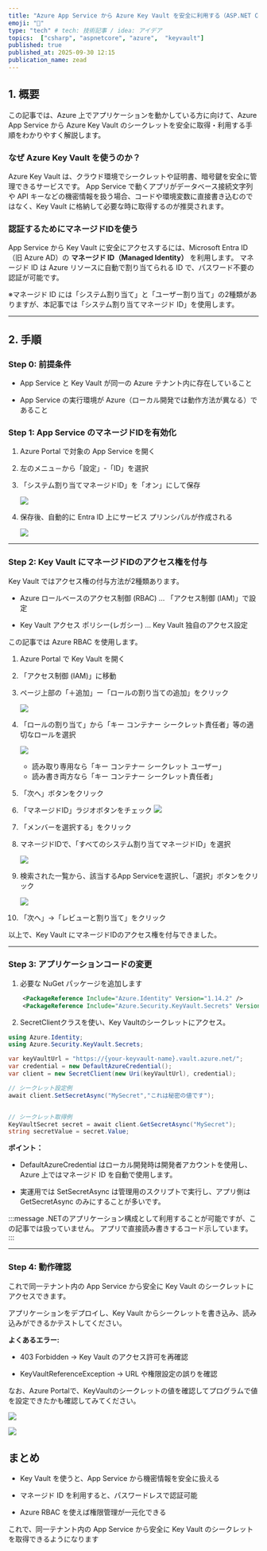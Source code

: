 ```yaml
---
title: "Azure App Service から Azure Key Vault を安全に利用する（ASP.NET Core編）"
emoji: "🔏"
type: "tech" # tech: 技術記事 / idea: アイデア
topics:  ["csharp", "aspnetcore", "azure",  "keyvault"]
published: true
published_at: 2025-09-30 12:15
publication_name: zead
---
```


## 1. 概要

この記事では、Azure 上でアプリケーションを動かしている方に向けて、Azure App Service から Azure Key Vault のシークレットを安全に取得・利用する手順をわかりやすく解説します。

### なぜ Azure Key Vault を使うのか？

Azure Key Vault は、クラウド環境でシークレットや証明書、暗号鍵を安全に管理できるサービスです。
App Service で動くアプリがデータベース接続文字列や API キーなどの機密情報を扱う場合、コードや環境変数に直接書き込むのではなく、Key Vault に格納して必要な時に取得するのが推奨されます。


### 認証するためにマネージドIDを使う

App Service から Key Vault に安全にアクセスするには、Microsoft Entra ID（旧 Azure AD）の **マネージド ID（Managed Identity）** を利用します。
マネージド ID は Azure リソースに自動で割り当てられる ID で、パスワード不要の認証が可能です。

※マネージド ID には「システム割り当て」と「ユーザー割り当て」の2種類がありますが、本記事では「システム割り当てマネージド ID」を使用します。


---

## 2. 手順

### Step 0: 前提条件

- App Service と Key Vault が同一の Azure テナント内に存在していること

- App Service の実行環境が Azure（ローカル開発では動作方法が異なる）であること



### Step 1: App Service のマネージドIDを有効化

1. Azure Portal で対象の App Service を開く

2. 左のメニュ－から「設定」-「ID」を選択

3. 「システム割り当てマネージドID」を「オン」にして保存

    ![](https://storage.googleapis.com/zenn-user-upload/94f2c631eb78-20250808.png)

4. 保存後、自動的に Entra ID 上にサービス プリンシパルが作成される

    ![](https://storage.googleapis.com/zenn-user-upload/4450405eed2b-20250808.png)

---

### Step 2: Key Vault にマネージドIDのアクセス権を付与

Key Vault ではアクセス権の付与方法が2種類あります。

- Azure ロールベースのアクセス制御 (RBAC) … 「アクセス制御 (IAM)」で設定

- Key Vault アクセス ポリシー(レガシー) … Key Vault 独自のアクセス設定

この記事では Azure RBAC を使用します。


1. Azure Portal で Key Vault を開く

1. 「アクセス制御 (IAM)」に移動

1. ページ上部の「＋追加」ー「ロールの割り当ての追加」をクリック

    ![](https://storage.googleapis.com/zenn-user-upload/84627dd68a9f-20250808.png)

1. 「ロールの割り当て」から「キー コンテナー シークレット責任者」等の適切なロールを選択

    ![](https://storage.googleapis.com/zenn-user-upload/acfd83d0d4c4-20250808.png)

    - 読み取り専用なら「キー コンテナー シークレット ユーザー」
    - 読み書き両方なら「キー コンテナー シークレット責任者」

1. 「次へ」ボタンをクリック

1. 「マネージドID」ラジオボタンをチェック
    ![](https://storage.googleapis.com/zenn-user-upload/b45cdadf6ec2-20250808.png)

1. 「メンバーを選択する」をクリック

1. マネージドIDで、「すべてのシステム割り当てマネージドID」を選択

   ![](https://storage.googleapis.com/zenn-user-upload/3079d93b2bcb-20250812.png)


1. 検索された一覧から、該当するApp Serviceを選択し、「選択」ボタンをクリック

    ![](https://storage.googleapis.com/zenn-user-upload/add05873ed1b-20250812.png)

1. 「次へ」→「レビューと割り当て」をクリック


以上で、Key Vault にマネージドIDのアクセス権を付与できました。

---

### Step 3: アプリケーションコードの変更

1. 必要な NuGet パッケージを追加します

```xml
    <PackageReference Include="Azure.Identity" Version="1.14.2" />
    <PackageReference Include="Azure.Security.KeyVault.Secrets" Version="4.8.0" />
```

2. SecretClientクラスを使い、Key Vaultのシークレットにアクセス。

```csharp
using Azure.Identity;
using Azure.Security.KeyVault.Secrets;

var keyVaultUrl = "https://{your-keyvault-name}.vault.azure.net/";
var credential = new DefaultAzureCredential();
var client = new SecretClient(new Uri(keyVaultUrl), credential);

// シークレット設定例
await client.SetSecretAsync("MySecret","これは秘密の値です");


// シークレット取得例
KeyVaultSecret secret = await client.GetSecretAsync("MySecret");
string secretValue = secret.Value;
```

**ポイント：**

- DefaultAzureCredential はローカル開発時は開発者アカウントを使用し、Azure 上ではマネージド ID を自動で使用します。

- 実運用では SetSecretAsync は管理用のスクリプトで実行し、アプリ側は GetSecretAsync のみにすることが多いです。


:::message
.NETのアプリケーション構成として利用することが可能ですが、この記事では扱っていません。
アプリで直接読み書きするコード示しています。
:::


---

### Step 4: 動作確認

これで同一テナント内の App Service から安全に Key Vault のシークレットにアクセスできます。  

アプリケーションをデプロイし、Key Vault からシークレットを書き込み、読み込みができるかテストしてください。

**よくあるエラー:**
- 403 Forbidden → Key Vault のアクセス許可を再確認

- KeyVaultReferenceException → URL や権限設定の誤りを確認

なお、Azure Portalで、KeyVaultのシークレットの値を確認してプログラムで値を設定できたかも確認してみてください。


![](https://storage.googleapis.com/zenn-user-upload/3d244810bbd0-20250808.png)


![](https://storage.googleapis.com/zenn-user-upload/5da6b3c4f19b-20250812.png)


## まとめ

- Key Vault を使うと、App Service から機密情報を安全に扱える

- マネージド ID を利用すると、パスワードレスで認証可能

- Azure RBAC を使えば権限管理が一元化できる

これで、同一テナント内の App Service から安全に Key Vault のシークレットを取得できるようになります
